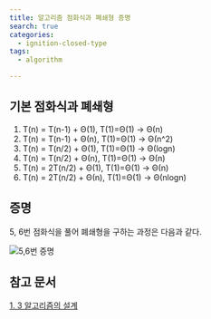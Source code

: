 ```yaml
---
title: 알고리즘 점화식과 폐쇄형 증명
search: true
categories: 
  - ignition-closed-type
tags:
  - algorithm

---
```


## 기본 점화식과 폐쇄형
1. T(n) = T(n-1) + Θ(1), T(1)=Θ(1) → Θ(n)
2. T(n) = T(n-1) + Θ(n), T(1)=Θ(1) → Θ(n^2)
3. T(n) = T(n/2) + Θ(1), T(1)=Θ(1) → Θ(logn)
4. T(n) = T(n/2) + Θ(n), T(1)=Θ(1) → Θ(n)
5. T(n) = 2T(n/2) + Θ(1), T(1)=Θ(1) → Θ(n)
6. T(n) = 2T(n/2) + Θ(n), T(1)=Θ(1) → Θ(nlogn)
   <br />

## 증명
5, 6번 점화식을 풀어 폐쇄형을 구하는 과정은 다음과 같다.
<br />

![5,6번 증명](https://recursive-o.github.io/voice-processing/assets/images/proof-of-closed-type-5-to-6.jpeg)

## 참고 문서
[1. 3 알고리즘의 설계](https://3catpapa.tistory.com/29)